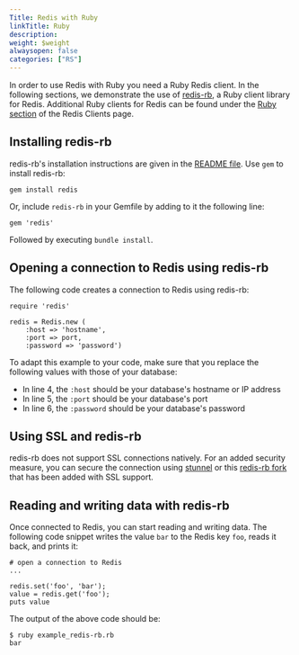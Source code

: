 ```yaml
---
Title: Redis with Ruby
linkTitle: Ruby
description:
weight: $weight
alwaysopen: false
categories: ["RS"]
---
```

In order to use Redis with Ruby you need a Ruby Redis client. In the following sections, we demonstrate the use of [redis-rb](https://github.com/redis/redis-rb), a Ruby client library for Redis. Additional Ruby clients for Redis can be found under the [Ruby section](https://redis.io/clients#ruby) of the Redis Clients page.

## Installing redis-rb

redis-rb's installation instructions are given in the [README file](https://github.com/redis/redis-rb). Use `gem` to install redis-rb:

    gem install redis

Or, include `redis-rb` in your Gemfile by adding to it the following line:

    gem 'redis'

Followed by executing `bundle install`.

## Opening a connection to Redis using redis-rb

The following code creates a connection to Redis using redis-rb:

    require 'redis'

    redis = Redis.new (
        :host => 'hostname',
        :port => port,
        :password => 'password')

To adapt this example to your code, make sure that you replace the following values with those of your database:

- In line 4, the `:host` should be your database's hostname or IP address
- In line 5, the `:port` should be your database's port
- In line 6, the `:password` should be your database's password

## Using SSL and redis-rb

redis-rb does not support SSL connections natively. For an added security measure, you can secure the connection using [stunnel](https://redislabs.com/blog/using-stunnel-to-secure-redis) or this [redis-rb fork](https://github.com/RedisLabs/redis-rb) that has been added with SSL support.

## Reading and writing data with redis-rb

Once connected to Redis, you can start reading and writing data. The following code snippet writes the value `bar` to the Redis key `foo`, reads it back, and prints it:

    # open a connection to Redis
    ...
 
    redis.set('foo', 'bar');
    value = redis.get('foo');
    puts value

The output of the above code should be:

    $ ruby example_redis-rb.rb
    bar
